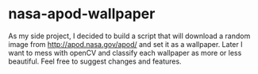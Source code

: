# nasa-apod-wallpaper
As my side project, I decided to build a script that will download a random image from http://apod.nasa.gov/apod/ and set it as a wallpaper. Later I want to mess with openCV and classify each wallpaper as more or less beautiful. Feel free to suggest changes and features.
